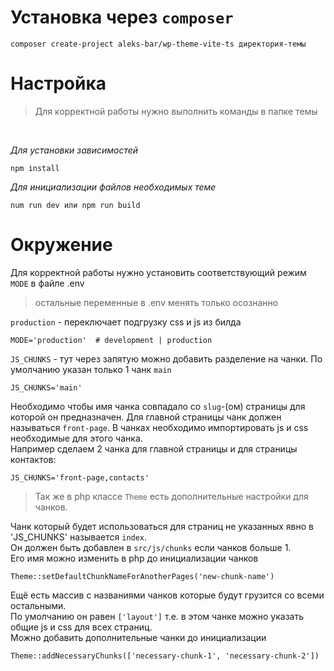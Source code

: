 # Установка через `composer`
```
composer create-project aleks-bar/wp-theme-vite-ts директория-темы
```

# Настройка
> Для корректной работы нужно выполнить команды в папке темы
<br>

*Для установки зависимостей*

```
npm install
```

*Для инициализации файлов необходимых теме*

```
num run dev или npm run build
```
# Окружение
Для корректной работы нужно установить соответствующий режим `MODE` в файле .env <br>
> остальные переменные в .env менять только осознанно

`production` - переключает подгрузку css и js из билда

```
MODE='production'  # development | production
```

`JS_CHUNKS` - тут через запятую можно добавить разделение на чанки. По умолчанию указан только 1 чанк `main` 

```
JS_CHUNKS='main'
```

Необходимо чтобы имя чанка совпадало со `slug`-(ом) страницы для которой он предназначен.
Для главной страницы чанк должен называться `front-page`.
В чанках необходимо импортировать js и css необходимые для этого чанка.  
Например сделаем 2 чанка для главной страницы и для страницы контактов: 
```
JS_CHUNKS='front-page,contacts'
```

> Так же в php классе `Theme` есть дополнительные настройки для чанков.

Чанк который будет использоваться для страниц не указанных явно в 'JS_CHUNKS' называется `index`.  
Он должен быть добавлен в `src/js/chunks` если чанков больше 1.  
Его имя можно изменить в php до инициализации чанков
```
Theme::setDefaultChunkNameForAnotherPages('new-chunk-name')
```
Ещё есть массив с названиями чанков которые будут грузится со всеми остальными.  
По умолчанию он равен `['layout']` т.е. в этом чанке можно указать общие js и css для всех страниц.  
Можно добавить дополнительные чанки до инициализации
```
Theme::addNecessaryChunks(['necessary-chunk-1', 'necessary-chunk-2'])
```

